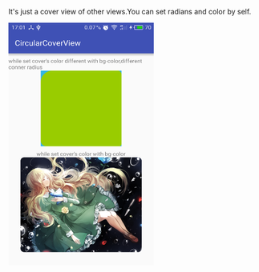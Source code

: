 It's just a cover view of other views.You can set radians and color by self.

<td><img src="./screenshot/device-2016-07-19-170200.png" width="290" height="485"/></td>
